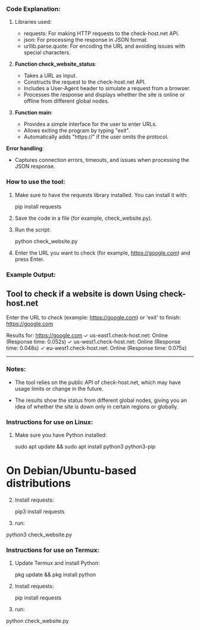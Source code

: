 ### Code Explanation:

1. Libraries used:
   - requests: For making HTTP requests to the check-host.net API.
   - json: For processing the response in JSON format.
   - urllib.parse.quote: For encoding the URL and avoiding issues with special characters.

2. **Function check_website_status**:
   - Takes a URL as input.
   - Constructs the request to the check-host.net API.
   - Includes a User-Agent header to simulate a request from a browser.
   - Processes the response and displays whether the site is online or offline from different global nodes.

3. **Function main**:
   - Provides a simple interface for the user to enter URLs.
   - Allows exiting the program by typing "exit".
   - Automatically adds "https://" if the user omits the protocol.

**Error handling**:
   - Captures connection errors, timeouts, and issues when processing the JSON response.

### How to use the tool:
1. Make sure to have the requests library installed. You can install it with:
  
   pip install requests
   
2. Save the code in a file (for example, check_website.py).
3. Run the script:
  
   python check_website.py
   
4. Enter the URL you want to check (for example, https://google.com) and press Enter.

### Example Output:

Tool to check if a website is down
Using check-host.net
----------------------------------------
Enter the URL to check (example: https://google.com) or 'exit' to finish: https://google.com

Results for: https://google.com
✓ us-east1.check-host.net: Online (Response time: 0.052s)
✓ us-west1.check-host.net: Online (Response time: 0.048s)
✓ eu-west1.check-host.net: Online (Response time: 0.075s)

----------------------------------------

### Notes:

- The tool relies on the public API of check-host.net, which may have usage limits or change in the future.

- The results show the status from different global nodes, giving you an idea of whether the site is down only in certain regions or globally.

### Instructions for use on Linux:
1. Make sure you have Python installed:
  
   sudo apt update && sudo apt install python3 python3-pip  

# On Debian/Ubuntu-based distributions
   
2. Install requests:
  
   pip3 install requests
   
3. run:

python3 check_website.py
   
### Instructions for use on Termux:
1. Update Termux and install Python:
  
   pkg update && pkg install python
   
2. Install requests:
  
   pip install requests

3. run:

python check_website.py
